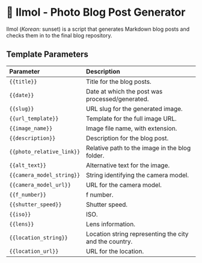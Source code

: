 # 📸 Ilmol - Photo Blog Post Generator

Ilmol (_Korean:_ sunset) is a script that generates Markdown blog posts and checks them in to the final blog repository.

## Template Parameters

| Parameter | Description |
|:------|:------|
| `{{title}}` | Title for the blog posts. |
| `{{date}}` | Date at which the post was processed/generated. | 
| `{{slug}}` | URL slug for the generated image. |
| `{{url_template}}` | Template for the full image URL. |
| `{{image_name}}` | Image file name, with extension. |
| `{{description}}` | Description for the blog post. |
| `{{photo_relative_link}}` | Relative path to the image in the blog folder. |
| `{{alt_text}}` | Alternative text for the image. |
| `{{camera_model_string}}` | String identifying the camera model. |
| `{{camera_model_url}}` | URL for the camera model. |
| `{{f_number}}` | f number. |
| `{{shutter_speed}}` | Shutter speed. |
| `{{iso}}` | ISO. |
| `{{lens}}` | Lens information. |
| `{{location_string}}` | Location string representing the city and the country. |
| `{{location_url}}` | URL for the location. |
